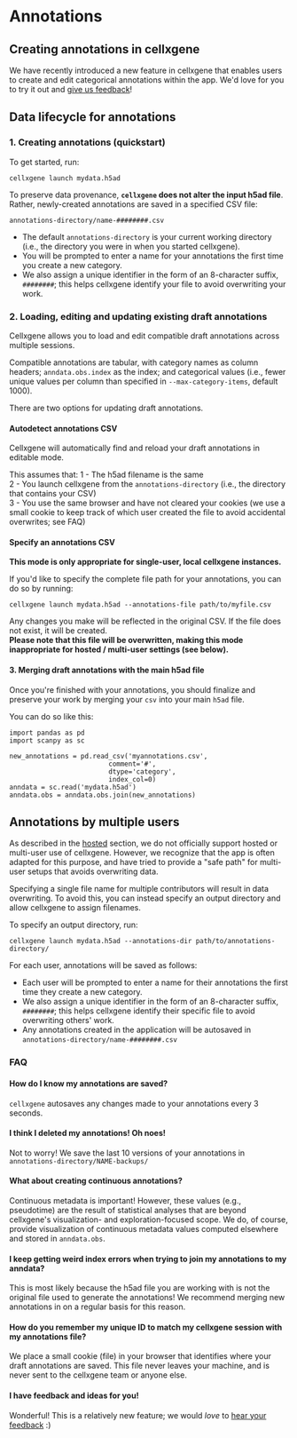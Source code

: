 # Annotations

## Creating annotations in cellxgene

We have recently introduced a new feature in cellxgene that enables users to create and edit categorical annotations within the app. We'd love for you to try it out and [give us feedback](https://github.com/chanzuckerberg/cellxgene/blob/main/docs/posts/contact)!

## Data lifecycle for annotations

### 1. Creating annotations \(quickstart\)

To get started, run:

```text
cellxgene launch mydata.h5ad
```

To preserve data provenance, **`cellxgene` does not alter the input h5ad file**. Rather, newly-created annotations are saved in a specified CSV file:

```text
annotations-directory/name-########.csv
```

* The default `annotations-directory` is your current working directory \(i.e., the directory you were in when you started cellxgene\).
* You will be prompted to enter a name for your annotations the first time you create a new category.
* We also assign a unique identifier in the form of an 8-character suffix, `########`; this helps cellxgene identify your file to avoid overwriting your work.

### 2. Loading, editing and updating existing draft annotations

Cellxgene allows you to load and edit compatible draft annotations across multiple sessions.

Compatible annotations are tabular, with category names as column headers; `anndata.obs.index` as the index; and categorical values \(i.e., fewer unique values per column than specified in `--max-category-items`, default 1000\).

There are two options for updating draft annotations.

#### Autodetect annotations CSV

Cellxgene will automatically find and reload your draft annotations in editable mode.

This assumes that: 1 - The h5ad filename is the same  
 2 - You launch cellxgene from the `annotations-directory` \(i.e., the directory that contains your CSV\)  
 3 - You use the same browser and have not cleared your cookies \(we use a small cookie to keep track of which user created the file to avoid accidental overwrites; see FAQ\)

#### Specify an annotations CSV

**This mode is only appropriate for single-user, local cellxgene instances.**

If you'd like to specify the complete file path for your annotations, you can do so by running:

```text
cellxgene launch mydata.h5ad --annotations-file path/to/myfile.csv
```

Any changes you make will be reflected in the original CSV. If the file does not exist, it will be created.  
 **Please note that this file will be overwritten, making this mode inappropriate for hosted / multi-user settings \(see below\).**

#### 3. Merging draft annotations with the main h5ad file

Once you're finished with your annotations, you should finalize and preserve your work by merging your `csv` into your main `h5ad` file.

You can do so like this:

```text
import pandas as pd
import scanpy as sc

new_annotations = pd.read_csv('myannotations.csv',
                         comment='#',
                         dtype='category',
                         index_col=0)
anndata = sc.read('mydata.h5ad')
anndata.obs = anndata.obs.join(new_annotations)
```

## Annotations by multiple users

As described in the [hosted](https://github.com/chanzuckerberg/cellxgene/blob/main/docs/posts/hosted) section, we do not officially support hosted or multi-user use of cellxgene. However, we recognize that the app is often adapted for this purpose, and have tried to provide a "safe path" for multi-user setups that avoids overwriting data.

Specifying a single file name for multiple contributors will result in data overwriting. To avoid this, you can instead specify an output directory and allow cellxgene to assign filenames.

To specify an output directory, run:

```text
cellxgene launch mydata.h5ad --annotations-dir path/to/annotations-directory/
```

For each user, annotations will be saved as follows:

* Each user will be prompted to enter a name for their annotations the first time they create a new category.
* We also assign a unique identifier in the form of an 8-character suffix, `########`; this helps cellxgene identify their specific file to avoid overwriting others' work.
* Any annotations created in the application will be autosaved in `annotations-directory/name-########.csv`

### FAQ

#### How do I know my annotations are saved?

`cellxgene` autosaves any changes made to your annotations every 3 seconds.

#### I think I deleted my annotations! Oh noes!

Not to worry! We save the last 10 versions of your annotations in `annotations-directory/NAME-backups/`

#### What about creating continuous annotations?

Continuous metadata is important! However, these values \(e.g., pseudotime\) are the result of statistical analyses that are beyond cellxgene's visualization- and exploration-focused scope. We do, of course, provide visualization of continuous metadata values computed elsewhere and stored in `anndata.obs`.

#### I keep getting weird index errors when trying to join my annotations to my anndata?

This is most likely because the h5ad file you are working with is not the original file used to generate the annotations! We recommend merging new annotations in on a regular basis for this reason.

#### How do you remember my unique ID to match my cellxgene session with my annotations file?

We place a small cookie \(file\) in your browser that identifies where your draft annotations are saved. This file never leaves your machine, and is never sent to the cellxgene team or anyone else.

#### I have feedback and ideas for you!

Wonderful! This is a relatively new feature; we would _love_ to [hear your feedback](https://github.com/chanzuckerberg/cellxgene/blob/main/docs/posts/contact) :\)

